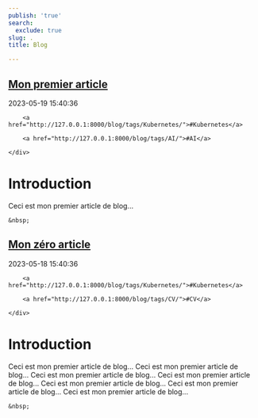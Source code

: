 ```yaml
---
publish: 'true'
search:
  exclude: true
slug: .
title: Blog

---
```


<!--
  ~ MIT License
  ~
  ~ Copyright (c) 2023-2025 Maciej 'maQ' Kusz <maciej.kusz@gmail.com>
  ~
  ~ Permission is hereby granted, free of charge, to any person obtaining a copy
  ~ of this software and associated documentation files (the "Software"), to deal
  ~ in the Software without restriction, including without limitation the rights
  ~ to use, copy, modify, merge, publish, distribute, sublicense, and/or sell
  ~ copies of the Software, and to permit persons to whom the Software is
  ~ furnished to do so, subject to the following conditions:
  ~
  ~ The above copyright notice and this permission notice shall be included in all
  ~ copies or substantial portions of the Software.
  ~
  ~ THE SOFTWARE IS PROVIDED "AS IS", WITHOUT WARRANTY OF ANY KIND, EXPRESS OR
  ~ IMPLIED, INCLUDING BUT NOT LIMITED TO THE WARRANTIES OF MERCHANTABILITY,
  ~ FITNESS FOR A PARTICULAR PURPOSE AND NONINFRINGEMENT. IN NO EVENT SHALL THE
  ~ AUTHORS OR COPYRIGHT HOLDERS BE LIABLE FOR ANY CLAIM, DAMAGES OR OTHER
  ~ LIABILITY, WHETHER IN AN ACTION OF CONTRACT, TORT OR OTHERWISE, ARISING FROM,
  ~ OUT OF OR IN CONNECTION WITH THE SOFTWARE OR THE USE OR OTHER DEALINGS IN THE
  ~ SOFTWARE.
  -->


## [Mon premier article](http://127.0.0.1:8000/blog/None/)

<!--suppress LongLine -->
<div class="post-extra">
    <div class="col">
        <p class="post-date">2023-05-19 15:40:36</p>
    </div>
    <div class="col">
    
        <a href="http://127.0.0.1:8000/blog/tags/Kubernetes/">#Kubernetes</a>
    
        <a href="http://127.0.0.1:8000/blog/tags/AI/">#AI</a>
    
    </div>
</div>

# Introduction
Ceci est mon premier article de blog...



<div class="post-link">

    &nbsp;

</div>


## [Mon zéro article](http://127.0.0.1:8000/blog/None/)

<!--suppress LongLine -->
<div class="post-extra">
    <div class="col">
        <p class="post-date">2023-05-18 15:40:36</p>
    </div>
    <div class="col">
    
        <a href="http://127.0.0.1:8000/blog/tags/Kubernetes/">#Kubernetes</a>
    
        <a href="http://127.0.0.1:8000/blog/tags/CV/">#CV</a>
    
    </div>
</div>

# Introduction
Ceci est mon premier article de blog...
Ceci est mon premier article de blog...
Ceci est mon premier article de blog...
Ceci est mon premier article de blog...
Ceci est mon premier article de blog...
Ceci est mon premier article de blog...
Ceci est mon premier article de blog...



<div class="post-link">

    &nbsp;

</div>


